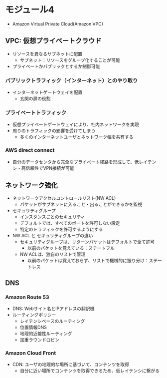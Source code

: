 # モジュール4
- Amazon Virtual Private Cloud(Amazon VPC)

## VPC: 仮想プライベートクラウド
- リソースを異なるサブネットに配置
  - サブネット：リソースをグループ化することが可能
- プライベートかパブリックとするか制御可能

### パブリックトラフィック（インターネット）とのやり取り
- インターネットゲートウェイを配置
  - 玄関の扉の役割

### プライベートトラフィック
- 仮想プライベートゲートウェイにより、社内ネットワークを実現
- 周りのトラフィックの影響を受けてしまう
  - 多くのインターネットユーザとネットワーク幅を共有する

### AWS direct connect
- 自分のデータセンタから完全なプライベート経路を形成して、低レイテンシ・高信頼性でVPN接続が可能


## ネットワーク強化
- ネットワークアクセルコントロールリスト(NW ACL)
  - パケットがサブネットに入ること・出ることができるかを監視
- セキュリティグループ
  - インスタンスごとのセキュリティ
  - デフォルトでは、すべてのポートを許可しない設定
  - 特定のトラフィックを許可するようにする
- NW ACL と セキュリティグループの違い
  - セキュリティグループは、リターンパケットはデフォルトで全て許可
    - 以前のパケットを覚えている：ステートフル
  - NW ACLは、独自のリストで管理
    - 以前のパケットは覚えておらず、リストで機械的に振り分け：ステートレス


## DNS
### Amazon Route 53
- DNS: Webサイト名とIPアドレスの翻訳機
- ルーティングポリシー
  - レイテンシベースのルーティング
  - 位置情報DNS
  - 地理的近接性ルーティング
  - 加重ラウンドロビン

### Amazon Cloud Front
- CDN: ユーザの地理的な場所に基づいて、コンテンツを取得
  - 自分に近い場所でコンテンツを取得できるため、低レイテンシに繋がる